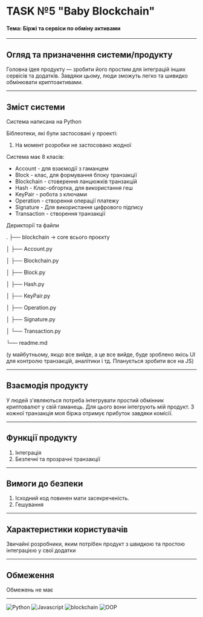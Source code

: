 # TASK №5 "Baby Blockchain"
#### Тема: Біржі та сервіси по обміну активами

---
## Огляд та призначення системи/продукту 

Головна ідея продукту — зробити його простим для інтеграцій інших сервісів та додатків. Завдяки цьому, люди зможуть легко та шивидко обмінювати криптоактивами.

---
## Зміст системи 

Система написана на Python

Біблеотеки, які були застосовані у проекті:

1. На момент розробки не застосовано жодної

Система має 8 класів:
- Account - для взаємодії з гаманцем
- Block - клас, для формування блоку транзакції
- Blockchain - стоверення ланцюжків транзакцій  
- Hash - Клас-обгортка, для використання геш
- KeyPair - робота з ключами
- Operation - створення операції платежу
- Signature - Для використання цифрового підпису
- Transaction - створення транзакції

Дерикторії та файли

.
├── blockchain -> core всього проєкту 

│   ├── Account.py

│   ├── Blockchain.py

│   ├── Block.py

│   ├── Hash.py

│   ├── KeyPair.py

│   ├── Operation.py

│   ├── Signature.py

│   └── Transaction.py

└── readme.md


(у майбутньому, якщо все вийде, а це все вийде, буде зроблено якісь UI для контролю транзакцій, аналітики і тд. Планується зробити все на JS)

---
## Взаємодія продукту

У людей з'являються потреба інтегрувати простий обмінник криптовалют у свій гаманець. Для цього вони інтегрують мій продукт. З кожної транзакція моя біржа отримує прибуток завдяки комісії. 


---
## Функції продукту

1. Інтеграція 
2. Безпечні та прозрачні транзакції

---
## Вимоги до безпеки

1. Ісходний код повинен мати засекреченість. 
2. Гешування

---
## Характеристики користувачів

Звичайні розробники, яким потрібен продукт з швидкою та простою інтеграцією у свої додатки

---
## Обмеження

Обмежень не має

---
![Python](https://img.shields.io/badge/-Python-090909?style=for-the-badge&logo=Python) ![Javascript](https://img.shields.io/badge/-Javascript-090909?style=for-the-badge&logo=Javascript) ![blockchain](https://img.shields.io/badge/-blockchain-090909?style=for-the-badge&logo=blockchain) ![OOP](https://img.shields.io/badge/-OOP-090909?style=for-the-badge&logo=OOP) 

